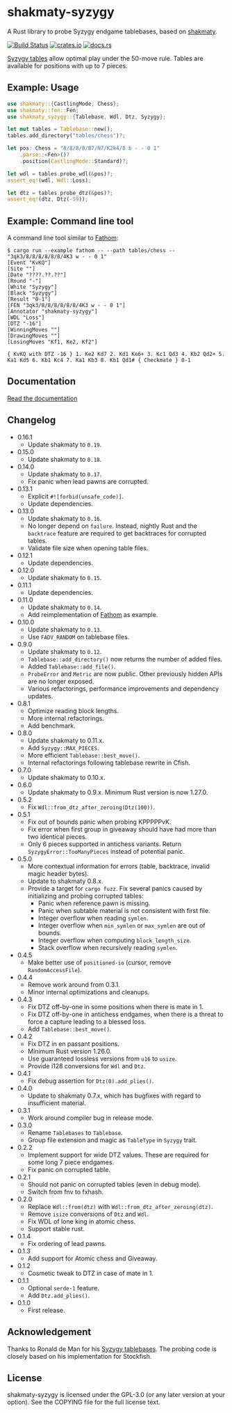 shakmaty-syzygy
===============

A Rust library to probe Syzygy endgame tablebases, based on [shakmaty](https://github.com/niklasf/shakmaty).

[![Build Status](https://travis-ci.org/niklasf/shakmaty-syzygy.svg?branch=master)](https://travis-ci.org/niklasf/shakmaty-syzygy)
[![crates.io](https://img.shields.io/crates/v/shakmaty-syzygy.svg)](https://crates.io/crates/shakmaty-syzygy)
[![docs.rs](https://docs.rs/shakmaty-syzygy/badge.svg)](https://docs.rs/shakmaty-syzygy)

[Syzygy tables](https://syzygy-tables.info/#syzygy) allow optimal play under
the 50-move rule. Tables are available for positions with up to 7 pieces.

Example: Usage
--------------

```rust
use shakmaty::{CastlingMode, Chess};
use shakmaty::fen::Fen;
use shakmaty_syzygy::{Tablebase, Wdl, Dtz, Syzygy};

let mut tables = Tablebase::new();
tables.add_directory("tables/chess")?;

let pos: Chess = "8/8/8/8/B7/N7/K2k4/8 b - - 0 1"
    .parse::<Fen>()?
    .position(CastlingMode::Standard)?;

let wdl = tables.probe_wdl(&pos)?;
assert_eq!(wdl, Wdl::Loss);

let dtz = tables.probe_dtz(&pos)?;
assert_eq!(dtz, Dtz(-59));
```

Example: Command line tool
--------------------------

A command line tool similar to [Fathom](https://github.com/basil00/Fathom):

```
$ cargo run --example fathom -- --path tables/chess -- "3qk3/8/8/8/8/8/8/4K3 w - - 0 1"
[Event "KvKQ"]
[Site ""]
[Date "????.??.??"]
[Round "-"]
[White "Syzygy"]
[Black "Syzygy"]
[Result "0-1"]
[FEN "3qk3/8/8/8/8/8/8/4K3 w - - 0 1"]
[Annotator "shakmaty-syzygy"]
[WDL "Loss"]
[DTZ "-16"]
[WinningMoves ""]
[DrawingMoves ""]
[LosingMoves "Kf1, Ke2, Kf2"]

{ KvKQ with DTZ -16 } 1. Ke2 Kd7 2. Kd1 Ke6+ 3. Kc1 Qd3 4. Kb2 Qd2+ 5. Ka1 Kd5 6. Kb1 Kc4 7. Ka1 Kb3 8. Kb1 Qd1# { Checkmate } 0-1
```

Documentation
-------------

[Read the documentation](https://docs.rs/shakmaty-syzygy)

Changelog
---------

* 0.16.1
  - Update shakmaty to `0.19`.
* 0.15.0
  - Update shakmaty to `0.18`.
* 0.14.0
  - Update shakmaty to `0.17`.
  - Fix panic when lead pawns are corrupted.
* 0.13.1
  - Explicit `#![forbid(unsafe_code)]`.
  - Update dependencies.
* 0.13.0
  - Update shakmaty to `0.16`.
  - No longer depend on `failure`. Instead, nightly Rust and the `backtrace`
    feature are required to get backtraces for corrupted tables.
  - Validate file size when opening table files.
* 0.12.1
  - Update dependencies.
* 0.12.0
  - Update shakmaty to `0.15`.
* 0.11.1
  - Update dependencies.
* 0.11.0
  - Update shakmaty to `0.14`.
  - Add reimplementation of [Fathom](https://github.com/basil00/Fathom) as example.
* 0.10.0
  - Update shakmaty to `0.13`.
  - Use `FADV_RANDOM` on tablebase files.
* 0.9.0
  - Update shakmaty to `0.12`.
  - `Tablebase::add_directory()` now returns the number of added files.
  - Added `Tablebase::add_file()`.
  - `ProbeError` and `Metric` are now public. Other previously hidden APIs
    are no longer exposed.
  - Various refactorings, performance improvements and dependency updates.
* 0.8.1
  - Optimize reading block lengths.
  - More internal refactorings.
  - Add benchmark.
* 0.8.0
  - Update shakmaty to 0.11.x.
  - Add `Syzygy::MAX_PIECES`.
  - More efficient `Tablebase::best_move()`.
  - Internal refactorings following tablebase rewrite in Cfish.
* 0.7.0
  - Update shakmaty to 0.10.x.
* 0.6.0
  - Update shakmaty to 0.9.x. Minimum Rust version is now 1.27.0.
* 0.5.2
  - Fix `Wdl::from_dtz_after_zeroing(Dtz(100))`.
* 0.5.1
  - Fix out of bounds panic when probing KPPPPPvK.
  - Fix error when first group in giveaway should have had more than two
    identical pieces.
  - Only 6 pieces supported in antichess variants. Return
    `SyzygyError::TooManyPieces` instead of potential panic.
* 0.5.0
  - More contextual information for errors (table, backtrace,
    invalid magic header bytes).
  - Update to shakmaty 0.8.x.
  - Provide a target for `cargo fuzz`. Fix several panics caused by
    initializing and probing corrupted tables:
    - Panic when reference pawn is missing.
    - Panic when subtable material is not consistent with first file.
    - Integer overflow when reading `symlen`.
    - Integer overflow when `min_symlen` or `max_symlen` are out of bounds.
    - Integer overflow when computing `block_length_size`.
    - Stack overflow when recursively reading `symlen`.
* 0.4.5
  - Make better use of `positioned-io` (cursor, remove `RandomAccessFile`).
* 0.4.4
  - Remove work around from 0.3.1.
  - Minor internal optimizations and cleanups.
* 0.4.3
  - Fix DTZ off-by-one in some positions when there is mate in 1.
  - Fix DTZ off-by-one in antichess endgames, when there is a threat to force
    a capture leading to a blessed loss.
  - Add `Tablebase::best_move()`.
* 0.4.2
  - Fix DTZ in en passant positions.
  - Minimum Rust version 1.26.0.
  - Use guaranteed lossless versions from `u16` to `usize`.
  - Provide i128 conversions for `Wdl` and `Dtz`.
* 0.4.1
  - Fix debug assertion for `Dtz(0).add_plies()`.
* 0.4.0
  - Update to shakmaty 0.7.x, which has bugfixes with regard to insufficient
    material.
* 0.3.1
  - Work around compiler bug in release mode.
* 0.3.0
  - Rename `Tablebases` to `Tablebase`.
  - Group file extension and magic as `TableType` in `Syzygy` trait.
* 0.2.2
  - Implement support for wide DTZ values. These are required for some long
    7 piece endgames.
  - Fix panic on corrupted table.
* 0.2.1
  - Should not panic on corrupted tables (even in debug mode).
  - Switch from fnv to fxhash.
* 0.2.0
  - Replace `Wdl::from(dtz)` with `Wdl::from_dtz_after_zeroing(dtz)`.
  - Remove `isize` conversions of `Dtz` and `Wdl`.
  - Fix WDL of lone king in atomic chess.
  - Support stable rust.
* 0.1.4
  - Fix ordering of lead pawns.
* 0.1.3
  - Add support for Atomic chess and Giveaway.
* 0.1.2
  - Cosmetic tweak to DTZ in case of mate in 1.
* 0.1.1
  - Optional `serde-1` feature.
  - Add `Dtz.add_plies()`.
* 0.1.0
  - First release.

Acknowledgement
---------------

Thanks to Ronald de Man for his [Syzygy tablebases](https://github.com/syzygy1/tb).
The probing code is closely based on his implementation for Stockfish.

License
-------

shakmaty-syzygy is licensed under the GPL-3.0 (or any later version at your
option). See the COPYING file for the full license text.
